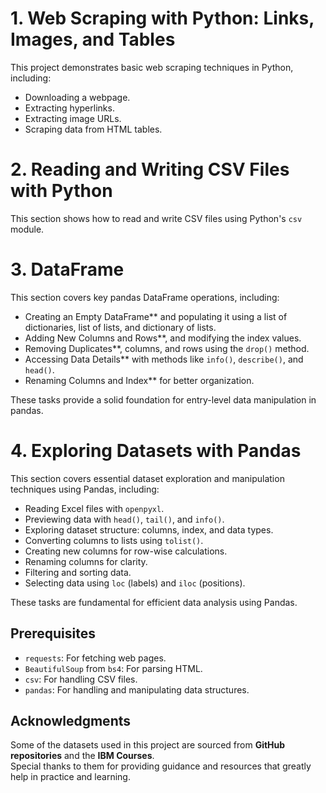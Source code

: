 # 1. Web Scraping with Python: Links, Images, and Tables

This project demonstrates basic web scraping techniques in Python, including:

- Downloading a webpage.
- Extracting hyperlinks.
- Extracting image URLs.
- Scraping data from HTML tables.

# 2. Reading and Writing CSV Files with Python

This section shows how to read and write CSV files using Python's `csv` module.

# 3. DataFrame

This section covers key pandas DataFrame operations, including:

- Creating an Empty DataFrame** and populating it using a list of dictionaries, list of lists, and dictionary of lists.
- Adding New Columns and Rows**, and modifying the index values.
- Removing Duplicates**, columns, and rows using the `drop()` method.
- Accessing Data Details** with methods like `info()`, `describe()`, and `head()`.
- Renaming Columns and Index** for better organization.

These tasks provide a solid foundation for entry-level data manipulation in pandas.

# 4. Exploring Datasets with Pandas  

This section covers essential dataset exploration and manipulation techniques using Pandas, including:  

- Reading Excel files with `openpyxl`.  
- Previewing data with `head()`, `tail()`, and `info()`.  
- Exploring dataset structure: columns, index, and data types.  
- Converting columns to lists using `tolist()`.  
- Creating new columns for row-wise calculations.  
- Renaming columns for clarity.  
- Filtering and sorting data.  
- Selecting data using `loc` (labels) and `iloc` (positions).  

These tasks are fundamental for efficient data analysis using Pandas.

## Prerequisites
- `requests`: For fetching web pages.
- `BeautifulSoup` from `bs4`: For parsing HTML.
- `csv`: For handling CSV files.
- `pandas`: For handling and manipulating data structures.

## Acknowledgments  
Some of the datasets used in this project are sourced from **GitHub repositories** and the **IBM Courses**.  
Special thanks to them for providing guidance and resources that greatly help in practice and learning.
